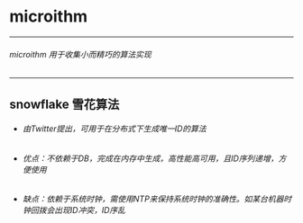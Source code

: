 # microithm
---
###### microithm 用于收集小而精巧的算法实现

---
## snowflake 雪花算法

- ###### 由Twitter提出，可用于在分布式下生成唯一ID的算法

- ###### 优点：不依赖于DB，完成在内存中生成，高性能高可用，且ID序列递增，方便使用

- ###### 缺点：依赖于系统时钟，需使用NTP来保持系统时钟的准确性。如某台机器时钟回拨会出现ID冲突，ID序乱

